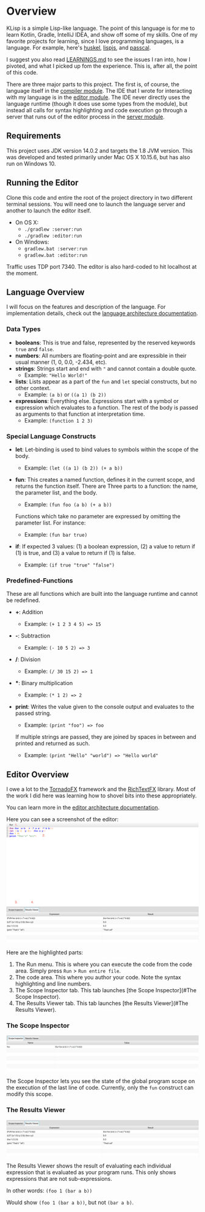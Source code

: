 # Overview
KLisp is a simple Lisp-like language. The point of this language is for me to learn Kotlin, Gradle, IntelliJ IDEA, and 
show off some of my skills. One of my favorite projects for learning, since I love programming languages, is a language.
For example, here's [huskel](https://github.com/john-patterson/huskel), [lispjs](https://github.com/john-patterson/lispjs),
and [passcal](https://github.com/john-patterson/passcal).

I suggest you also read [LEARNINGS.md](LEARNINGS.md) to see the issues I ran into, how I pivoted, and what I picked up
fom the experience. This is, after all, the point of this code.

There are three major parts to this project. The first is, of course, the language itself in the
[compiler module](https://github.com/john-patterson/KLispIDE/tree/master/compiler). The IDE that I wrote for interacting
with my language is in the [editor module](https://github.com/john-patterson/KLispIDE/tree/master/editor). The IDE
never directly uses the language runtime (though it does use some types from the module), but instead all calls for
syntax highlighting and code execution go through a server that runs out of the editor process in the
[server module](https://github.com/john-patterson/KLispIDE/tree/master/editor).

## Requirements
This project uses JDK version 14.0.2 and targets the 1.8 JVM version. This was developed and tested primarily under
Mac OS X 10.15.6, but has also run on Windows 10.

## Running the Editor
Clone this code and entire the root of the project directory in two different terminal sessions. You will need one to
launch the language server and another to launch the editor itself.
* On OS X:
  - `./gradlew :server:run`
  - `./gradlew :editor:run`
* On Windows:
  - `gradlew.bat :server:run`
  - `gradlew.bat :editor:run`
  
Traffic uses TDP port 7340. The editor is also hard-coded to hit localhost at the moment.
  
## Language Overview
I will focus on the features and description of the language. For implementation details, check out the
[language architecture documentation](compiler/ARCHITECTURE.md).

### Data Types

* __booleans__: This is true and false, represented by the reserved keywords `true` and `false`.
* __numbers__: All numbers are floating-point and are expressible in their usual manner (1, 0, 0.0, -2.434, etc).
* __strings__: Strings start and end with `"` and cannot contain a double quote.
  - Example: `"Hello World!"`
* __lists__: Lists appear as a part of the `fun` and `let` special constructs, but no other context.
  - Example: `(a b)` or `((a 1) (b 2))`
* __expressions__: Everything else. Expressions start with a symbol or expression which evaluates to a function. The rest of the
body is passed as arguments to that function at interpretation time.
   - Example: `(function 1 2 3)`

### Special Language Constructs

* __let__: Let-binding is used to bind values to symbols within the scope of the body.
  - Example: `(let ((a 1) (b 2)) (+ a b))`
* __fun__: This creates a named function, defines it in the current scope, and returns the function itself. There are
Three parts to a function: the name, the parameter list, and the body.
  - Example: `(fun foo (a b) (+ a b))`
  
  Functions which take no parameter are expressed by omitting the parameter list. For instance:
  - Example: `(fun bar true)`
  
* __if__: If expected 3 values: (1) a boolean expression, (2) a value to return if (1) is true,
and (3) a value to return if (1) is false.
  - Example: `(if true "true" "false")`


 
 ### Predefined-Functions
 These are all functions which are built into the language runtime and cannot be redefined.
 * __+__: Addition
   - Example: `(+ 1 2 3 4 5) => 15` 
 * __-__: Subtraction
   - Example: `(- 10 5 2) => 3` 
 * __/__: Division
   - Example: `(/ 30 15 2) => 1` 
 * __*__: Binary multiplication
   - Example: `(* 1 2) => 2` 
 * __print__: Writes the value given to the console output and evaluates to the passed string.
   - Example: `(print "foo") => foo`
   
   If multiple strings are passed, they are joined by spaces in between and printed and returned as such.
   - Example: `(print "Hello" "world") => "Hello world"`
   
## Editor Overview
I owe a lot to the [TornadoFX](https://tornadofx.io) framework and the [RichTextFX](https://github.com/FXMisc/RichTextFX)
library. Most of the work I did here was learning how to shovel bits into these appropriately.

You can learn more in the [editor architecture documentation](editor/ARCHITECTURE.md).

Here you can see a screenshot of the editor:
![Screenshot of the main editor screen](static/screenshots/overview.png)

Here are the highlighted parts:
 1. The Run menu. This is where you can execute the code from the code area. Simply press `Run` > `Run entire file`.
 2. The code area. This where you author your code. Note the syntax highlighting and line numbers.
 3. The Scope Inspector tab. This tab launches [the Scope Inspector](#The Scope Inspector).
 4. The Results Viewer tab. This tab launches [the Results Viewer](#The Results Viewer).

### The Scope Inspector
![Screenshot of the Scope Inspector](static/screenshots/scope_viewer.png)

The Scope Inspector lets you see the state of the global program scope on the execution of the last line of code.
Currently, only the `fun` construct can modify this scope.

### The Results Viewer
![Screenshot of the Results Viewer](static/screenshots/results_viewer.png)

The Results Viewer shows the result of evaluating each individual expression that is evaluated as your
program runs. This only shows expressions that are not sub-expressions.

In other words:
  `(foo 1 (bar a b))`
  
Would show `(foo 1 (bar a b))`, but not `(bar a b)`.
  